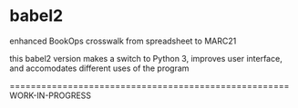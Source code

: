 # babel2
enhanced BookOps crosswalk from spreadsheet to MARC21

this babel2 version makes a switch to Python 3, improves user interface, and accomodates different uses of the program

=====================================================
WORK-IN-PROGRESS
